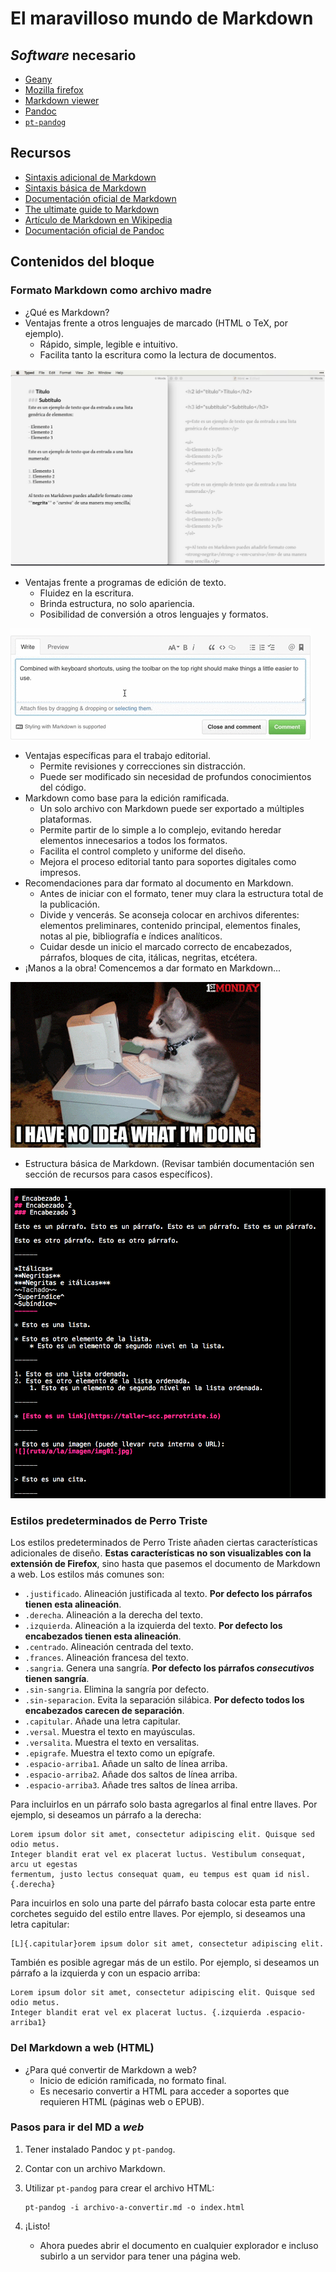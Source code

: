 # El maravilloso mundo de Markdown

## *Software* necesario

* [Geany](http://www.geany.org/)
* [Mozilla firefox](https://www.mozilla.org/en-US/firefox/new/)
* [Markdown viewer](https://addons.mozilla.org/en-US/firefox/addon/markdown-viewer/)
* [Pandoc](http://pandoc.org/)
* [`pt-pandog`](https://github.com/ColectivoPerroTriste/Herramientas/tree/master/Archivo-madre/1-Pandog)

## Recursos

* [Sintaxis adicional de Markdown](https://michelf.ca/projects/php-markdown/extra/)
* [Sintaxis básica de Markdown](https://github.com/adam-p/markdown-here/wiki/Markdown-Cheatsheet)
* [Documentación oficial de Markdown](https://daringfireball.net/projects/markdown/syntax)
* [The ultimate guide to Markdown](https://blog.ghost.org/markdown/)
* [Artículo de Markdown en Wikipedia](https://es.wikipedia.org/wiki/Markdown)
* [Documentación oficial de Pandoc](http://pandoc.org/getting-started.html)

## Contenidos del bloque

### Formato Markdown como archivo madre

* ¿Qué es Markdown?
* Ventajas frente a otros lenguajes de marcado (HTML o TeX, por ejemplo).
	* Rápido, simple, legible e intuitivo.
	* Facilita tanto la escritura como la lectura de documentos.

![](recursos/img05-01.png)

* Ventajas frente a programas de edición de texto.
	* Fluidez en la escritura.
	* Brinda estructura, no solo apariencia.
	* Posibilidad de conversión a otros lenguajes y formatos.

![](recursos/gif05-01.gif)

* Ventajas específicas para el trabajo editorial.
	* Permite revisiones y correcciones sin distracción.
	* Puede ser modificado sin necesidad de profundos conocimientos del código.
* Markdown como base para la edición ramificada.
	* Un solo archivo con Markdown puede ser exportado a múltiples plataformas.
	* Permite partir de lo simple a lo complejo, evitando heredar elementos innecesarios a todos los formatos.
	* Facilita el control completo y uniforme del diseño.
	* Mejora el proceso editorial tanto para soportes digitales como impresos.
* Recomendaciones para dar formato al documento en Markdown.
	* Antes de iniciar con el formato, tener muy clara la estructura total de la publicación.
	* Divide y vencerás. Se aconseja colocar en archivos diferentes: elementos preliminares, contenido principal, elementos finales, notas al pie, bibliografía e índices analíticos.
	* Cuidar desde un inicio el marcado correcto de encabezados, párrafos, bloques de cita, itálicas, negritas, etcétera.
* ¡Manos a la obra! Comencemos a dar formato en Markdown...

![](recursos/gif05-02.gif)

* Estructura básica de Markdown. (Revisar también documentación sen sección de recursos para casos específicos).

![](recursos/img05-02.png)

### Estilos predeterminados de Perro Triste

Los estilos predeterminados de Perro Triste añaden ciertas características adicionales de diseño.
**Estas características no son visualizables con la extensión de Firefox**, sino hasta que pasemos el
documento de Markdown a web. Los estilos más comunes son:

* `.justificado`. Alineación justificada al texto. **Por defecto los párrafos tienen esta alineación**.
* `.derecha`. Alineación a la derecha del texto.
* `.izquierda`. Alineación a la izquierda del texto. **Por defecto los encabezados tienen esta alineación**.
* `.centrado`. Alineación centrada del texto.
* `.frances`. Alineación francesa del texto.
* `.sangria`. Genera una sangría. **Por defecto los párrafos *consecutivos* tienen sangría**.
* `.sin-sangria`. Elimina la sangría por defecto.
* `.sin-separacion`. Evita la separación silábica. **Por defecto todos los encabezados carecen de separación**.
* `.capitular`. Añade una letra capitular.
* `.versal`. Muestra el texto en mayúsculas.
* `.versalita`. Muestra el texto en versalitas.
* `.epigrafe`. Muestra el texto como un epígrafe.
* `.espacio-arriba1`. Añade un salto de línea arriba.
* `.espacio-arriba2`. Añade dos saltos de línea arriba.
* `.espacio-arriba3`. Añade tres saltos de línea arriba.

Para incluirlos en un párrafo solo basta agregarlos al final entre llaves.
Por ejemplo, si deseamos un párrafo a la derecha:

```
Lorem ipsum dolor sit amet, consectetur adipiscing elit. Quisque sed odio metus.
Integer blandit erat vel ex placerat luctus. Vestibulum consequat, arcu ut egestas
fermentum, justo lectus consequat quam, eu tempus est quam id nisl. {.derecha}
```

Para incuirlos en solo una parte del párrafo basta colocar esta parte entre corchetes
seguido del estilo entre llaves. Por ejemplo, si deseamos una letra capitular:

```
[L]{.capitular}orem ipsum dolor sit amet, consectetur adipiscing elit.
```

También es posible agregar más de un estilo. Por ejemplo, si deseamos un párrafo
a la izquierda y con un espacio arriba:

```
Lorem ipsum dolor sit amet, consectetur adipiscing elit. Quisque sed odio metus.
Integer blandit erat vel ex placerat luctus. {.izquierda .espacio-arriba1}
```

### Del Markdown a web (HTML)

* ¿Para qué convertir de Markdown a web?
	* Inicio de edición ramificada, no formato final.
	* Es necesario convertir a HTML para acceder a soportes que requieren HTML (páginas web o EPUB).

### Pasos para ir del MD a *web*

1. Tener instalado Pandoc y `pt-pandog`.
2. Contar con un archivo Markdown.
3. Utilizar `pt-pandog` para crear el archivo HTML:

    ```
    pt-pandog -i archivo-a-convertir.md -o index.html
    ```

8. ¡Listo!
	* Ahora puedes abrir el documento en cualquier explorador e incluso
	subirlo a un servidor para tener una página web.
